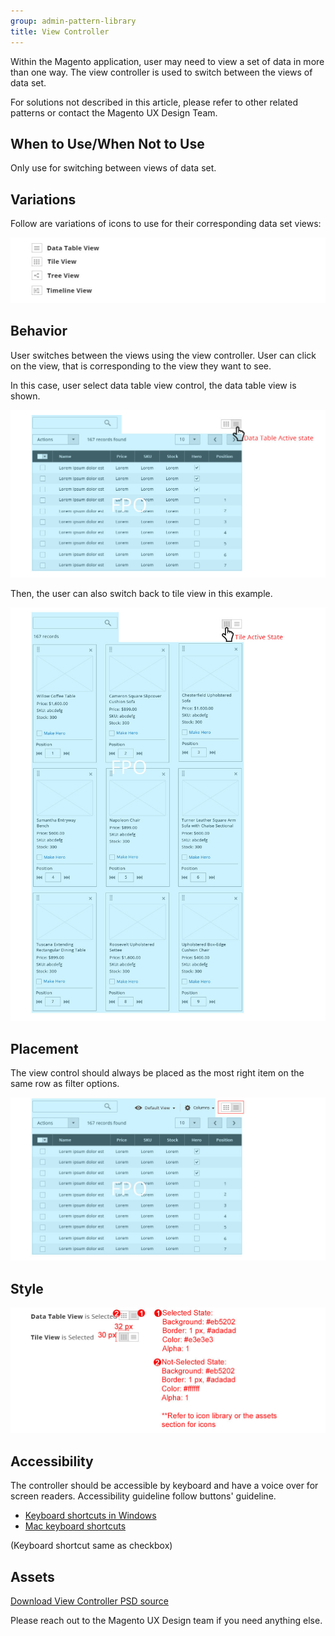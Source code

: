 ```yaml
---
group: admin-pattern-library
title: View Controller
---
```

Within the Magento application, user may need to view a set of data in more than one way. The view controller is used to switch between the views of data set.

For solutions not described in this article, please refer to other related patterns or contact the Magento UX Design Team.

## When to Use/When Not to Use

Only use for switching between views of data set.

## Variations

Follow are variations of icons to use for their corresponding data set views:

![](img/variation.jpg)

## Behavior

User switches between the views using the view controller. User can click on the view, that is corresponding to the view they want to see.

In this case, user select data table view control, the data table view is shown.

![](img/behavior.jpg)

Then, the user can also switch back to tile view in this example.

![](img/behavior2.jpg)

## Placement

The view control should always be placed as the most right item on the same row as filter options.

![](img/Placement.jpg)

## Style

![](img/style.jpg)

## Accessibility

The controller should be accessible by keyboard and have a voice over for screen readers. Accessibility guideline follow buttons' guideline.

*  [Keyboard shortcuts in Windows](https://support.microsoft.com/en-us/help/12445/windows-keyboard-shortcuts)
*  [Mac keyboard shortcuts](http://support.apple.com/en-us/HT201236)

(Keyboard shortcut same as checkbox)

## Assets

[Download View Controller PSD source](https://devdocs.magedevteam.com/1547/download/magento-viewcontrol.psd)

Please reach out to the Magento UX Design team if you need anything else.
